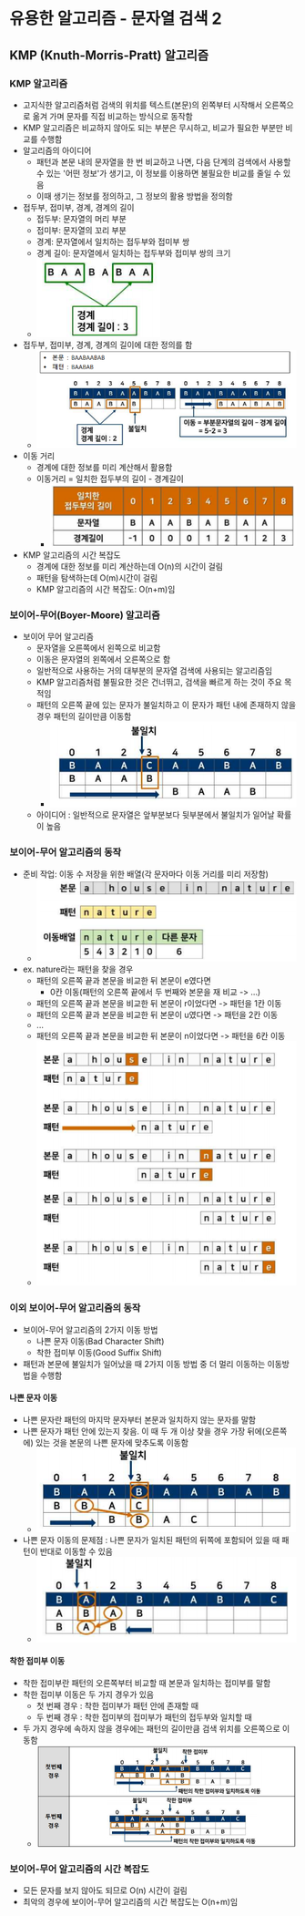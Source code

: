 # 유용한 알고리즘 - 문자열 검색 2

## KMP (Knuth-Morris-Pratt) 알고리즘

### KMP 알고리즘

- 고지식한 알고리즘처럼 검색의 위치를 텍스트(본문)의 왼쪽부터 시작해서 오른쪽으로 옮겨 가며 문자를 직접 비교하는 방식으로 동작함
- KMP 알고리즘은 비교하지 않아도 되는 부분은 무시하고, 비교가 필요한 부분만 비교를 수행함
- 알고리즘의 아이디어
  - 패턴과 본문 내의 문자열을 한 번 비교하고 나면, 다음 단계의 검색에서 사용할 수 있는 '어떤 정보'가 생기고, 이 정보를 이용하면 불필요한 비교를 줄일 수 있음
  - 이때 생기는 정보를 정의하고, 그 정보의 활용 방법을 정의함
- 접두부, 접미부, 경계, 경계의 길이
  - 접두부: 문자열의 머리 부분
  - 접미부: 문자열의 꼬리 부분
  - 경계: 문자열에서 일치하는 접두부와 접미부 쌍
  - 경계 길이: 문자열에서 일치하는 접두부와 접미부 쌍의 크기
  - ![alt text](image-6.png)
- 접두부, 접미부, 경계, 경계의 길이에 대한 정의를 함
  - ![alt text](image-7.png)
- 이동 거리
  - 경계에 대한 정보를 미리 계산해서 활용함
  - 이동거리 = 일치한 접두부의 길이 - 경계길이
    - ![alt text](image-8.png)
- KMP 알고리즘의 시간 복잡도
  - 경계에 대한 정보를 미리 계산하는데 O(n)의 시간이 걸림
  - 패턴을 탐색하는데 O(m)시간이 걸림
  - KMP 알고리즘의 시간 복잡도: O(n+m)임

### 보이어-무어(Boyer-Moore) 알고리즘

- 보이어 무어 알고리즘
  - 문자열을 오른쪽에서 왼쪽으로 비교함
  - 이동은 문자열의 왼쪽에서 오른쪽으로 함
  - 일반적으로 사용하는 거의 대부분의 문자열 검색에 사용되는 알고리즘임
  - KMP 알고리즘처럼 불필요한 것은 건너뛰고, 검색을 빠르게 하는 것이 주요 목적임
  - 패턴의 오른쪽 끝에 있는 문자가 불일치하고 이 문자가 패턴 내에 존재하지 않을 경우 패턴의 길이만큼 이동함
    - ![alt text](image-9.png)
  - 아이디어 : 일반적으로 문자열은 앞부분보다 뒷부분에서 불일치가 일어날 확률이 높음

### 보이어-무어 알고리즘의 동작

- 준비 작업: 이동 수 저장을 위한 배열(각 문자마다 이동 거리를 미리 저장함)
  - ![alt text](image-10.png)
- ex. nature라는 패턴을 찾을 경우
  - 패턴의 오른쪽 끝과 본문을 비교한 뒤 본문이 e였다면
    - 0칸 이동(패턴의 오른쪽 끝에서 두 번째와 본문을 재 비교 -> ...)
  - 패턴의 오른쪽 끝과 본문을 비교한 뒤 본문이 r이었다면 -> 패턴을 1칸 이동
  - 패턴의 오른쪽 끝과 본문을 비교한 뒤 본문이 u였다면 -> 패턴을 2칸 이동
  - ...
  - 패턴의 오른쪽 끝과 본문을 비교한 뒤 본문이 n이었다면 -> 패턴을 6칸 이동
  - ![alt text](image-11.png)

### 이외 보이어-무어 알고리즘의 동작

- 보이어-무어 알고리즘의 2가지 이동 방법
  - 나쁜 문자 이동(Bad Character Shift)
  - 착한 접미부 이동(Good Suffix Shift)
- 패턴과 본문에 불일치가 일어났을 때 2가지 이동 방법 중 더 멀리 이동하는 이동방법을 수행함

#### 나쁜 문자 이동

- 나쁜 문자란 패턴의 마지막 문자부터 본문과 일치하지 않는 문자를 말함
- 나쁜 문자가 패턴 안에 있는지 찾음. 이 때 두 개 이상 찾을 경우 가장 뒤에(오른쪽에) 있는 것을 본문의 나쁜 문자에 맞추도록 이동함
  - ![alt text](image-12.png)
- 나쁜 문자 이동의 문제점 : 나쁜 문자가 일치된 패턴의 뒤쪽에 포함되어 있을 때 패턴이 반대로 이동할 수 있음
  - ![alt text](image-13.png)

#### 착한 접미부 이동

- 착한 접미부란 패턴의 오른쪽부터 비교할 때 본문과 일치하는 접미부를 말함
- 착한 접미부 이동은 두 가지 경우가 있음
  - 첫 번째 경우 : 착한 접미부가 패턴 안에 존재할 때
  - 두 번째 경우 : 착한 접미부의 접미부가 패턴의 접두부와 일치할 때
- 두 가지 경우에 속하지 않을 경우에는 패턴의 길이만큼 검색 위치를 오른쪽으로 이동함
  - ![alt text](image-14.png)

### 보이어-무어 알고리즘의 시간 복잡도

- 모든 문자를 보지 않아도 되므로 O(n) 시간이 걸림
- 최악의 경우에 보이어-무어 알고리즘의 시간 복잡도는 O(n+m)임

